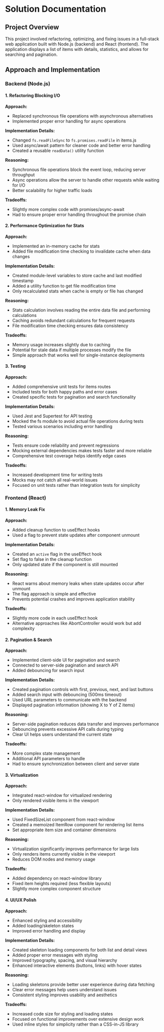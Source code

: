 ﻿# Solution Documentation

## Project Overview

This project involved refactoring, optimizing, and fixing issues in a full-stack web application built with Node.js (backend) and React (frontend). The application displays a list of items with details, statistics, and allows for searching and pagination.

## Approach and Implementation

### Backend (Node.js)

#### 1. Refactoring Blocking I/O

**Approach:**
- Replaced synchronous file operations with asynchronous alternatives
- Implemented proper error handling for async operations

**Implementation Details:**
- Changed `fs.readFileSync` to `fs.promises.readFile` in items.js
- Used async/await pattern for cleaner code and better error handling
- Created a reusable `readData()` utility function

**Reasoning:**
- Synchronous file operations block the event loop, reducing server throughput
- Async operations allow the server to handle other requests while waiting for I/O
- Better scalability for higher traffic loads

**Tradeoffs:**
- Slightly more complex code with promises/async-await
- Had to ensure proper error handling throughout the promise chain

#### 2. Performance Optimization for Stats

**Approach:**
- Implemented an in-memory cache for stats
- Added file modification time checking to invalidate cache when data changes

**Implementation Details:**
- Created module-level variables to store cache and last modified timestamp
- Added a utility function to get file modification time
- Only recalculated stats when cache is empty or file has changed

**Reasoning:**
- Stats calculation involves reading the entire data file and performing calculations
- Caching avoids redundant calculations for frequent requests
- File modification time checking ensures data consistency

**Tradeoffs:**
- Memory usage increases slightly due to caching
- Potential for stale data if multiple processes modify the file
- Simple approach that works well for single-instance deployments

#### 3. Testing

**Approach:**
- Added comprehensive unit tests for items routes
- Included tests for both happy paths and error cases
- Created specific tests for pagination and search functionality

**Implementation Details:**
- Used Jest and Supertest for API testing
- Mocked the fs module to avoid actual file operations during tests
- Tested various scenarios including error handling

**Reasoning:**
- Tests ensure code reliability and prevent regressions
- Mocking external dependencies makes tests faster and more reliable
- Comprehensive test coverage helps identify edge cases

**Tradeoffs:**
- Increased development time for writing tests
- Mocks may not catch all real-world issues
- Focused on unit tests rather than integration tests for simplicity

### Frontend (React)

#### 1. Memory Leak Fix

**Approach:**
- Added cleanup function to useEffect hooks
- Used a flag to prevent state updates after component unmount

**Implementation Details:**
- Created an `active` flag in the useEffect hook
- Set flag to false in the cleanup function
- Only updated state if the component is still mounted

**Reasoning:**
- React warns about memory leaks when state updates occur after unmount
- The flag approach is simple and effective
- Prevents potential crashes and improves application stability

**Tradeoffs:**
- Slightly more code in each useEffect hook
- Alternative approaches like AbortController would work but add complexity

#### 2. Pagination & Search

**Approach:**
- Implemented client-side UI for pagination and search
- Connected to server-side pagination and search API
- Added debouncing for search input

**Implementation Details:**
- Created pagination controls with first, previous, next, and last buttons
- Added search input with debouncing (500ms timeout)
- Used URL parameters to communicate with the backend
- Displayed pagination information (showing X to Y of Z items)

**Reasoning:**
- Server-side pagination reduces data transfer and improves performance
- Debouncing prevents excessive API calls during typing
- Clear UI helps users understand the current state

**Tradeoffs:**
- More complex state management
- Additional API parameters to handle
- Had to ensure synchronization between client and server state

#### 3. Virtualization

**Approach:**
- Integrated react-window for virtualized rendering
- Only rendered visible items in the viewport

**Implementation Details:**
- Used FixedSizeList component from react-window
- Created a memoized ItemRow component for rendering list items
- Set appropriate item size and container dimensions

**Reasoning:**
- Virtualization significantly improves performance for large lists
- Only renders items currently visible in the viewport
- Reduces DOM nodes and memory usage

**Tradeoffs:**
- Added dependency on react-window library
- Fixed item heights required (less flexible layouts)
- Slightly more complex component structure

#### 4. UI/UX Polish

**Approach:**
- Enhanced styling and accessibility
- Added loading/skeleton states
- Improved error handling and display

**Implementation Details:**
- Created skeleton loading components for both list and detail views
- Added proper error messages with styling
- Improved typography, spacing, and visual hierarchy
- Enhanced interactive elements (buttons, links) with hover states

**Reasoning:**
- Loading skeletons provide better user experience during data fetching
- Clear error messages help users understand issues
- Consistent styling improves usability and aesthetics

**Tradeoffs:**
- Increased code size for styling and loading states
- Focused on functional improvements over extensive design work
- Used inline styles for simplicity rather than a CSS-in-JS library